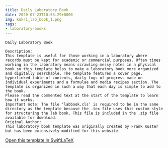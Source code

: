 ```yaml
---
title: Daily Laboratory Book
date: 2020-07-23T10:53:29+0000
img: kukri_lab_book_1.png
tags:
- laboratory-books
---
```

```
Daily Laboratory Book

Description:
This template is useful for those working in a laboratory where records must be kept for academic or commercial purposes. Often times working in the laboratory means scrawling messy notes in a physical book so this template helps to make a laboratory book more organized and digitally searchable. The template features a cover page, hyperlinked table of contents, daily logs of progress made on individual experiments and a formulae and media recipes section. The template is organized in such a way that each day is simple to add to the book.
Please read the commented text at the start of the template to learn how it works.
Important note: The file ‘labbook.cls’ is required to be in the same directory as the template because the .tex file uses this custom style for structuring the lab book. This file is included in the .zip file available for download.
Original Author:
This laboratory book template was originally created by Frank Kuster but has been extensively modified for this website.
```
[Open this template in SwiftLaTeX](https://www.swiftlatex.com/project.html?import=https://swiftlatex.github.io/LaTeXBoilerPlate/zips/rbuly_lab_book_1.zip&import_name=Daily%20Laboratory%20Book)
